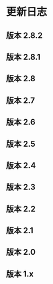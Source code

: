 
# 更新日志

## 版本 2.8.2


## 版本 2.8.1


## 版本 2.8


## 版本 2.7


## 版本 2.6


## 版本 2.5

## 版本 2.4

## 版本 2.3

## 版本 2.2

## 版本 2.1

## 版本 2.0


## 版本 1.x